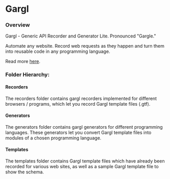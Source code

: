 # Gargl

### Overview

Gargl - Generic API Recorder and Generator Lite. Pronounced "Gargle."

Automate any website. Record web requests as they happen and turn them into reusable code in any programming language.

Read more [here](http://jodoglevy.com/jobloglevy/?p=5).

### Folder Hierarchy:

#### Recorders
The recorders folder contains gargl recorders implemented for different browsers / programs, which let you record Gargl template files (.gtf).

#### Generators
The generators folder contains gargl generators for different programming languages. These generators let you convert Gargl template files into modules of a chosen programming language.

#### Templates
The templates folder contains Gargl template files which have already been recorded for various web sites, as well as a sample Gargl template file to show the schema.
